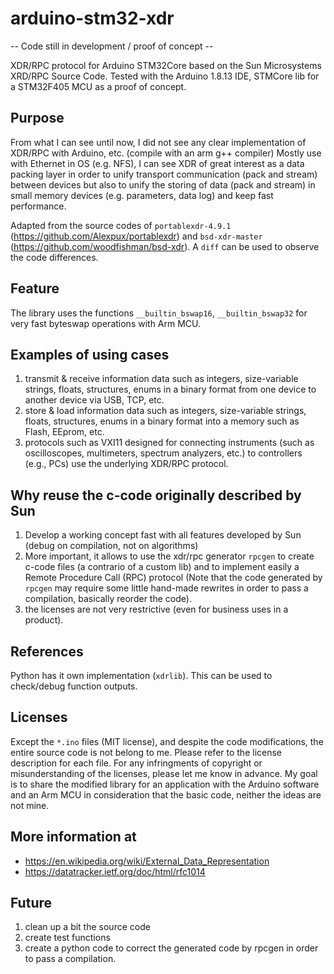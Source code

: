 # arduino-stm32-xdr

-- Code still in development / proof of concept --

XDR/RPC protocol for Arduino STM32Core based on the Sun Microsystems XRD/RPC Source Code. 
Tested with the Arduino 1.8.13 IDE, STMCore lib for a STM32F405 MCU as a proof of concept.

## Purpose

From what I can see until now, I did not see any clear implementation of XDR/RPC with Arduino, etc. (compile with an arm g++ compiler)
Mostly use with Ethernet in OS (e.g. NFS), I can see XDR of great interest as a data packing layer in order to unify transport communication (pack and stream) between devices but also to unify the storing of data (pack and stream) in small memory devices (e.g. parameters, data log) and keep fast performance.

Adapted from the source codes of `portablexdr-4.9.1` (https://github.com/Alexpux/portablexdr) and `bsd-xdr-master` (https://github.com/woodfishman/bsd-xdr).
A `diff` can be used to observe the code differences.

## Feature

The library uses the functions `__builtin_bswap16`, `__builtin_bswap32` for very fast byteswap operations with Arm MCU.

## Examples of using cases

1. transmit & receive information data such as integers, size-variable strings, floats, structures, enums in a binary format from one device to another device via USB, TCP, etc.
2. store & load information data such as integers, size-variable strings, floats, structures, enums in a binary format into a memory such as Flash, EEprom, etc.
3. protocols such as VXI11 designed for connecting instruments (such as oscilloscopes, multimeters, spectrum analyzers, etc.) to controllers (e.g., PCs) use the underlying XDR/RPC protocol.

## Why reuse the c-code originally described by Sun

1. Develop a working concept fast with all features developed by Sun (debug on compilation, not on algorithms)
2. More important, it allows to use the xdr/rpc generator `rpcgen` to create c-code files (a contrario of a custom lib) and to implement easily a Remote Procedure Call (RPC) protocol (Note that the code generated by `rpcgen` may require some little hand-made rewrites in order to pass a compilation, basically reorder the code).
3. the licenses are not very restrictive (even for business uses in a product).

## References

Python has it own implementation (`xdrlib`). This can be used to check/debug function outputs.

## Licenses

Except the `*.ino` files (MIT license), and despite the code modifications, the entire source code is not belong to me. Please refer to the license description for each file. For any infringments of copyright or misunderstanding of the licenses, please let me know in advance. My goal is to share the modified library for an application with the Arduino software and an Arm MCU in consideration that the basic code, neither the ideas are not mine.

## More information at

- https://en.wikipedia.org/wiki/External_Data_Representation
- https://datatracker.ietf.org/doc/html/rfc1014

## Future

1. clean up a bit the source code
2. create test functions
3. create a python code to correct the generated code by rpcgen in order to pass a compilation.
